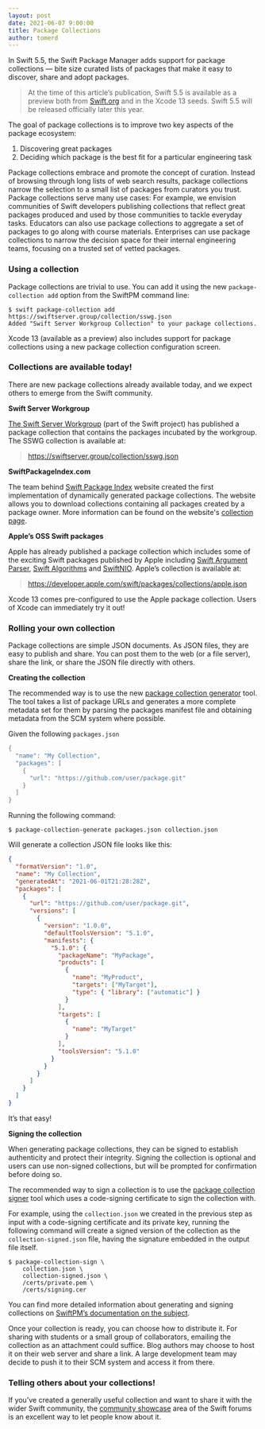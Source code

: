 ```yaml
---
layout: post
date: 2021-06-07 9:00:00
title: Package Collections
author: tomerd
---
```


In Swift 5.5, the Swift Package Manager adds support for package collections — bite size curated lists of packages that make it easy to discover, share and adopt packages.

> At the time of this article’s publication, Swift 5.5 is available as a preview both from [Swift.org](http://swift.org/) and in the Xcode 13 seeds.  Swift 5.5 will be released officially later this year.

The goal of package collections is to improve two key aspects of the package ecosystem:

1. Discovering great packages
2. Deciding which package is the best fit for a particular engineering task

Package collections embrace and promote the concept of curation. Instead of browsing through long lists of web search results, package collections narrow the selection to a small list of packages from curators you trust. Package collections serve many use cases: For example, we envision communities of Swift developers publishing collections that reflect great packages produced and used by those communities to tackle everyday tasks. Educators can also use package collections to aggregate a set of packages to go along with course materials. Enterprises can use package collections to narrow the decision space for their internal engineering teams, focusing on a trusted set of vetted packages.


### Using a collection

Package collections are trivial to use.  You can add it using the new `package-collection add` option from the SwiftPM command line:

~~~console
$ swift package-collection add https://swiftserver.group/collection/sswg.json
Added "Swift Server Workgroup Collection" to your package collections.
~~~

Xcode 13 (available as a preview) also includes support for package collections using a new package collection configuration screen.


### Collections are available today!

There are new package collections already available today, and we expect others to emerge from the Swift community.

**Swift Server Workgroup**

[The Swift Server Workgroup](https://swift.org/sswg/) (part of the Swift project) has published a package collection that contains the packages incubated by the workgroup. The SSWG collection is available at:


>  https://swiftserver.group/collection/sswg.json


**SwiftPackageIndex.com**

The team behind [Swift Package Index](https://swiftpackageindex.com) website created the first implementation of dynamically generated package collections. The website allows you to download collections containing all packages created by a package owner.
More information can be found on the website's [collection page](https://swiftpackageindex.com/package-collections).

**Apple’s OSS Swift packages**

Apple has already published a package collection which includes some of the exciting Swift packages published by Apple including [Swift Argument Parser](https://github.com/apple/swift-argument-parser), [Swift Algorithms](https://github.com/apple/swift-algorithms) and [SwiftNIO](https://github.com/apple/swift-nio).
Apple’s collection is available at:


> https://developer.apple.com/swift/packages/collections/apple.json


Xcode 13 comes pre-configured to use the Apple package collection.  Users of Xcode can immediately try it out!


### Rolling your own collection

Package collections are simple JSON documents. As JSON files, they are easy to publish and share. You can post them to the web (or a file server), share the link, or share the JSON file directly with others.

**Creating the collection**

The recommended way is to use the new [package collection generator](https://github.com/apple/swift-package-collection-generator/tree/main/Sources/PackageCollectionGenerator) tool.  The tool takes a list of package URLs and generates a more complete metadata set for them by parsing the packages manifest file and obtaining metadata from the SCM system where possible.

Given the following `packages.json`

~~~swift
{
  "name": "My Collection",
  "packages": [
    {
      "url": "https://github.com/user/package.git"
    }
  ]
}
~~~

Running the following command:

~~~console
$ package-collection-generate packages.json collection.json
~~~

Will generate a collection JSON file looks like this:

~~~json
{
  "formatVersion": "1.0",
  "name": "My Collection",
  "generatedAt": "2021-06-01T21:28:28Z",
  "packages": [
    {
      "url": "https://github.com/user/package.git",
      "versions": [
        {
          "version": "1.0.0",
          "defaultToolsVersion": "5.1.0",
          "manifests": {
            "5.1.0": {
              "packageName": "MyPackage",
              "products": [
                {
                  "name": "MyProduct",
                  "targets": ["MyTarget"],  
                  "type": { "library": ["automatic"] }
                }
              ],
              "targets": [
                {
                  "name": "MyTarget"
                }
              ],
              "toolsVersion": "5.1.0"
            }
          }       
        }
      ]
    }
  ]
}
~~~

It’s that easy!

**Signing the collection**

When generating package collections, they can be signed to establish authenticity and protect their integrity. Signing the collection is optional and users can use non-signed collections, but will be prompted for confirmation before doing so.

The recommended way to sign a collection is to use the [package collection signer](https://github.com/apple/swift-package-collection-generator/tree/main/Sources/PackageCollectionSigner) tool which uses a code-signing certificate to sign the collection with.

For example, using the `collection.json` we created in the previous step as input with a code-signing certificate and its private key, running the following command will create a signed version of the collection as the  `collection-signed.json` file, having the signature embedded in the output file itself.

~~~console
$ package-collection-sign \
    collection.json \
    collection-signed.json \
    /certs/private.pem \
    /certs/signing.cer
~~~

You can find more detailed information about generating and signing collections on [SwiftPM’s documentation on the subject](https://github.com/apple/swift-package-manager/blob/main/Documentation/PackageCollections.md).

Once your collection is ready, you can choose how to distribute it. For sharing with students or a small group of collaborators, emailing the collection as an attachment could suffice. Blog authors may choose to host it on their web server and share a link. A large development team may decide to push it to their SCM system and access it from there.


### Telling others about your collections!

If you’ve created a generally useful collection and want to share it with the wider Swift community, the [community showcase](https://forums.swift.org/c/community-showcase/66) area of the Swift forums is an excellent way to let people know about it.

